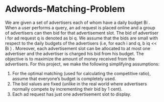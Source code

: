 # Adwords-Matching-Problem
We are given a set of advertisers each of whom have a daily budget Bi . When a user
performs a query, an ad request is placed online and a group of advertisers can then bid for that
advertisement slot. The bid of advertiser i for ad request q is denoted as bi q. We assume that the
bids are small with respect to the daily budgets of the advertisers (i.e, for each i and q, b iq << Bi ) .
Moreover, each advertisement slot can be allocated to at most one advertiser and the advertiser
is charged his bid from his budget. The objective is to maximize the amount of money received
from the advertisers.
For this project, we make the following simplifying assumptions:
1. For the optimal matching (used for calculating the competitive ratio), assume that
everyone’s budget is completely used.
2. The bid values are fixed (unlike in the real world where advertisers normally compete by
incrementing their bid by 1 cent).
3. Each ad request has just one advertisement slot to display.
